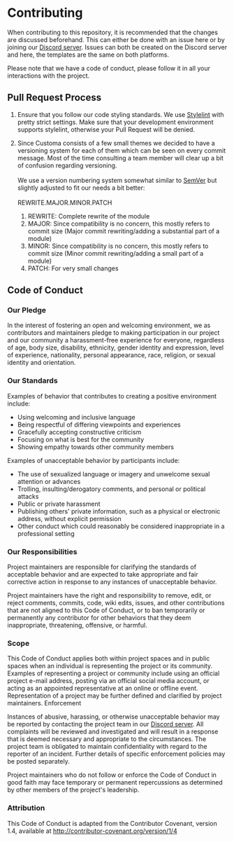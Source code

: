 # Contributing

When contributing to this repository, it is recommended that the changes are discussed beforehand. This can either be done with an issue here or by joining our [Discord server](http://invite.gg/Customa).
Issues can both be created on the Discord server and here, the templates are the same on both platforms.

Please note that we have a code of conduct, please follow it in all your interactions with the project.

## Pull Request Process

1. Ensure that you follow our code styling standards. We use [Stylelint](https://stylelint.io/) with pretty strict settings. Make sure that your development environment supports stylelint, otherwise your Pull Request will be denied.
2. Since Customa consists of a few small themes we decided to have a versioning system for each of them which can be seen on every commit message.
   Most of the time consulting a team member will clear up a bit of confusion regarding versioning.<br><br>We use a version numbering system somewhat similar to [SemVer](https://semver.org/) but slightly adjusted to fit our needs a bit better:
   <br><br>REWRITE.MAJOR.MINOR.PATCH 
   
   1. REWRITE: Complete rewrite of the module 
   2. MAJOR: Since compatibility is no concern, this mostly refers to commit size (Major commit rewriting/adding a substantial part of a module) 
   3. MINOR: Since compatibility is no concern, this mostly refers to commit size (Minor commit rewriting/adding a small part of a module) 
   4. PATCH: For very small changes

## Code of Conduct

### Our Pledge

In the interest of fostering an open and welcoming environment, we as contributors and maintainers pledge to making participation in our project and our community a harassment-free experience for everyone, regardless of age, body size, disability, ethnicity, gender identity and expression, level of experience, nationality, personal appearance, race, religion, or sexual identity and orientation.

### Our Standards

Examples of behavior that contributes to creating a positive environment include:

- Using welcoming and inclusive language
- Being respectful of differing viewpoints and experiences
- Gracefully accepting constructive criticism
- Focusing on what is best for the community
- Showing empathy towards other community members

Examples of unacceptable behavior by participants include:

- The use of sexualized language or imagery and unwelcome sexual attention or advances
- Trolling, insulting/derogatory comments, and personal or political attacks
- Public or private harassment
- Publishing others' private information, such as a physical or electronic address, without explicit permission
- Other conduct which could reasonably be considered inappropriate in a professional setting

### Our Responsibilities

Project maintainers are responsible for clarifying the standards of acceptable behavior and are expected to take appropriate and fair corrective action in response to any instances of unacceptable behavior.

Project maintainers have the right and responsibility to remove, edit, or reject comments, commits, code, wiki edits, issues, and other contributions that are not aligned to this Code of Conduct, or to ban temporarily or permanently any contributor for other behaviors that they deem inappropriate, threatening, offensive, or harmful.

### Scope

This Code of Conduct applies both within project spaces and in public spaces when an individual is representing the project or its community. Examples of representing a project or community include using an official project e-mail address, posting via an official social media account, or acting as an appointed representative at an online or offline event. Representation of a project may be further defined and clarified by project maintainers.
Enforcement

Instances of abusive, harassing, or otherwise unacceptable behavior may be reported by contacting the project team in our [Discord server](http://invite.gg/Customa). All complaints will be reviewed and investigated and will result in a response that is deemed necessary and appropriate to the circumstances. The project team is obligated to maintain confidentiality with regard to the reporter of an incident. Further details of specific enforcement policies may be posted separately.

Project maintainers who do not follow or enforce the Code of Conduct in good faith may face temporary or permanent repercussions as determined by other members of the project's leadership.

### Attribution

This Code of Conduct is adapted from the Contributor Covenant, version 1.4, available at http://contributor-covenant.org/version/1/4
